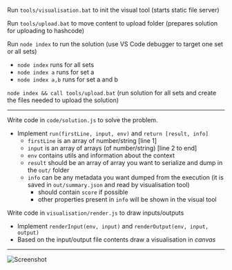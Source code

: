 Run `tools/visualisation.bat` to init the visual tool (starts static file server)

Run `tools/upload.bat` to move content to upload folder (prepares solution for uploading to hashcode)

Run `node index` to run the solution (use VS Code debugger to target one set or all sets)
- `node index` runs for all sets
- `node index a` runs for set a
- `node index a,b` runs for set a and b

`node index && call tools/upload.bat` (run solution for all sets and create the files needed to upload the solution)

---

Write code in `code/solution.js` to solve the problem.

- Implement `run(firstLine, input, env)` and `return [result, info]`
  - `firstLine` is an array of number/string  [line 1]
  - `input` is an array of arrays (of number/string)  [line 2 to end]
  - `env` contains utils and information about the context
  - `result` should be an array of array you want to serialize and dump in the `out/` folder 
  - `info` can be any metadata you want dumped from the execution (it is saved in `out/summary.json` and read by visualisation tool)
    - should contain `score` if possible
    - other properties present in `info` will be shown in the visual tool

Write code in `visualisation/render.js` to draw inputs/outputs

- Implement `renderInput(env, input)` and `renderOutput(env, input, output)`
- Based on the input/output file contents draw a visualisation in _canvas_ 


---
![Screenshot](https://ibb.co/5j2xCF1)
